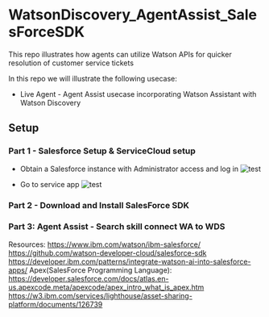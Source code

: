 # WatsonDiscovery_AgentAssist_SalesForceSDK
This repo illustrates how agents can utilize Watson APIs for quicker resolution of customer service tickets

In this repo we will illustrate the following usecase:

- Live Agent - Agent Assist usecase incorporating Watson Assistant with Watson Discovery
    
    

## Setup


### Part 1 - Salesforce Setup & ServiceCloud setup 

- Obtain a Salesforce instance with Administrator access and log in
![test](https://github.com/bmguillo/WatsonAssistant_Webchat_SalesforceServiceDesk_LiveAgent_AgentAssist/blob/master/img/sflogin.png)


- Go to service app
![test](https://github.com/bmguillo/WatsonAssistant_Webchat_SalesforceServiceDesk_LiveAgent_AgentAssist/blob/master/img/serviceapp.png)


### Part 2 - Download and Install SalesForce SDK


### Part 3: Agent Assist - Search skill connect WA to WDS



Resources:
https://www.ibm.com/watson/ibm-salesforce/
https://github.com/watson-developer-cloud/salesforce-sdk
https://developer.ibm.com/patterns/integrate-watson-ai-into-salesforce-apps/
Apex(SalesForce Programming Language): https://developer.salesforce.com/docs/atlas.en-us.apexcode.meta/apexcode/apex_intro_what_is_apex.htm
https://w3.ibm.com/services/lighthouse/asset-sharing-platform/documents/126739
